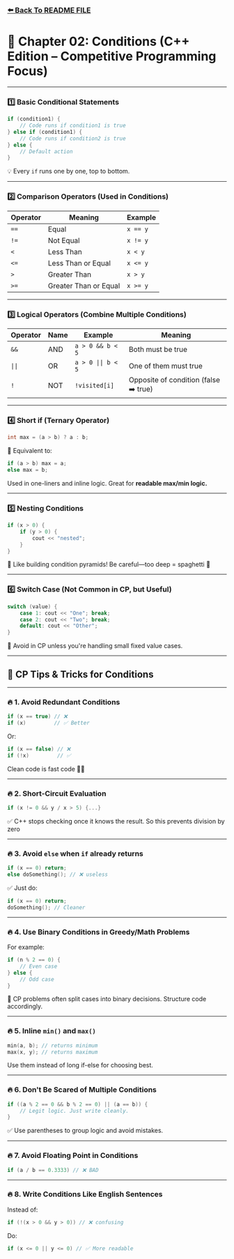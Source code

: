### [⬅️ Back To README FILE](./../../README.md)

# 🧩 Chapter 02: **Conditions** (C++ Edition – Competitive Programming Focus)

---

### 1️⃣ **Basic Conditional Statements**

```cpp
if (condition1) {
    // Code runs if condition1 is true
} else if (condition1) {
    // Code runs if condition2 is true
} else {
    // Default action
}

```

💡 Every `if` runs one by one, top to bottom.

---

### 2️⃣ **Comparison Operators (Used in Conditions)**

| Operator | Meaning               | Example  |
| -------- | --------------------- | -------- |
| `==`     | Equal                 | `x == y` |
| `!=`     | Not Equal             | `x != y` |
| `<`      | Less Than             | `x < y`  |
| `<=`     | Less Than or Equal    | `x <= y` |
| `>`      | Greater Than          | `x > y`  |
| `>=`     | Greater Than or Equal | `x >= y` |

---

### 3️⃣ **Logical Operators (Combine Multiple Conditions)**

| Operator | Name | Example            | Meaning                               |
| -------- | ---- | ------------------ | ------------------------------------- |
| `&&`     | AND  | `a > 0 && b < 5`   | Both must be true                     |
| `\|\|`   | OR   | `a > 0 \|\| b < 5` | One of them must true                 |
| `!`      | NOT  | `!visited[i]`      | Opposite of condition (false ➡️ true) |

---

### 4️⃣ **Short if (Ternary Operator)**

```cpp
int max = (a > b) ? a : b;
```

🧠 Equivalent to:

```cpp
if (a > b) max = a;
else max = b;
```

Used in one-liners and inline logic. Great for **readable max/min logic.**

---

### 5️⃣ **Nesting Conditions**

```cpp
if (x > 0) {
    if (y > 0) {
        cout << "nested";
    }
}
```

🧱 Like building condition pyramids! Be careful—too deep = spaghetti 🍝

---

### 6️⃣ **Switch Case (Not Common in CP, but Useful)**

```cpp
switch (value) {
    case 1: cout << "One"; break;
    case 2: cout << "Two"; break;
    default: cout << "Other";
}
```

📛 Avoid in CP unless you're handling small fixed value cases.

---

## 🎯 CP Tips & Tricks for Conditions

---

### 🔥 1. **Avoid Redundant Conditions**

```cpp
if (x == true) // ❌
if (x)         // ✅ Better
```

Or:

```cpp
if (x == false) // ❌
if (!x)         // ✅
```

Clean code is fast code 🧼💨

---

### 🔥 2. **Short-Circuit Evaluation**

```cpp
if (x != 0 && y / x > 5) {...}
```

✅ C++ stops checking once it knows the result. So this prevents division by zero

---

### 🔥 3. **Avoid `else` when `if` already returns**

```cpp
if (x == 0) return;
else doSomething(); // ❌ useless
```

✅ Just do:

```cpp
if (x == 0) return;
doSomething(); // Cleaner
```

---

### 🔥 4. **Use Binary Conditions in Greedy/Math Problems**

For example:

```cpp
if (n % 2 == 0) {
    // Even case
} else {
    // Odd case
}
```

📌 CP problems often split cases into binary decisions. Structure code accordingly.

---

### 🔥 5. **Inline `min()` and `max()`**

```cpp
min(a, b); // returns minimum
max(x, y); // returns maximum
```

Use them instead of long if-else for choosing best.

---

### 🔥 6. **Don't Be Scared of Multiple Conditions**

```cpp
if ((a % 2 == 0 && b % 2 == 0) || (a == b)) {
    // Legit logic. Just write cleanly.
}
```

✅ Use parentheses to group logic and avoid mistakes.

---

### 🔥 7. **Avoid Floating Point in Conditions**

```cpp
if (a / b == 0.3333) // ❌ BAD
```

---

### 🔥 8. **Write Conditions Like English Sentences**

Instead of:

```cpp
if (!(x > 0 && y > 0)) // ❌ confusing
```

Do:

```cpp
if (x <= 0 || y <= 0) // ✅ More readable
```
